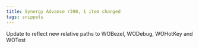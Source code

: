 ```yaml
---
title: Synergy Advance r390, 1 item changed
tags: snippets
---
```


Update to reflect new relative paths to WOBezel, WODebug, WOHotKey and WOTest
